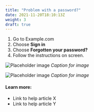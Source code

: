 ```yaml
---
title: "Problem with a password?"
date: 2021-11-20T18:10:13Z
weight: 3
draft: true
---
```


1. Go to Example.com
2. Choose **Sign in**
3. Choose **Forgotten your password?**
4. Follow the instructions on screen.

![Placeholder image](https://placehold.co/600x400)
*Caption for image*

![Placeholder image](https://placehold.co/600x400)
*Caption for image*

#### Learn more:

- Link to help article X
- Link to help article Y
